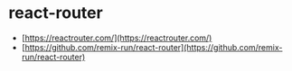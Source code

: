 # react-router

- [https://reactrouter.com/](https://reactrouter.com/)
- [https://github.com/remix-run/react-router](https://github.com/remix-run/react-router)

